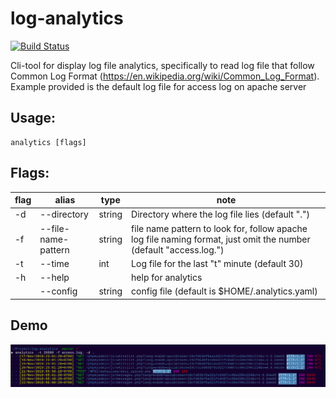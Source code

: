 # log-analytics
[![Build Status](https://travis-ci.com/luqmansen/log-analytics.svg?branch=master)](https://travis-ci.com/luqmansen/log-analytics)

Cli-tool for display log file analytics, specifically to read log file that
follow Common Log Format (https://en.wikipedia.org/wiki/Common_Log_Format).
Example provided is the default log file for access log on apache server

## Usage:
  ```
  analytics [flags]
```

## Flags:
| flag | alias | type | note |
|---|---|---|---|
  |-d |  --directory |string |Directory where the log file lies (default ".")|
  |-f| --file-name-pattern |string|   file name pattern to look for, follow apache log file naming format, just omit the number  (default "access.log.")|
  |-t| --time |int                  | Log file for the last "t" minute (default 30)|
  |-h| --help |                     |  help for analytics|
   |   |--config | string              |config file (default is $HOME/.analytics.yaml)|

## Demo
 ![ss](docs/ss1.png)